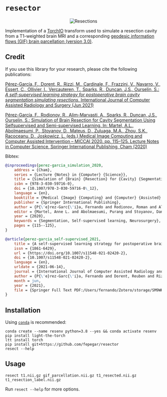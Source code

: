 # `resector`

<p align="center">
    <img src="https://raw.githubusercontent.com/fepegar/resector/master/docs/images/60_examples_resized_50.gif" alt="Resections">
</p>

Implementation of a [TorchIO](https://torchio.readthedocs.io/) transform
used to simulate a resection cavity from a T1-weighted brain MRI and a
corresponding [geodesic information flows (GIF) brain parcellation (version 3.0)](http://niftyweb.cs.ucl.ac.uk/program.php?p=GIF).

## Credit

If you use this library for your research, please cite the following publications:

[Pérez-García, F., Dorent, R., Rizzi, M., Cardinale, F., Frazzini, V., Navarro, V., Essert, C., Ollivier, I., Vercauteren, T., Sparks, R., Duncan, J.S., Ourselin, S.: *A self-supervised learning strategy for postoperative brain cavity segmentation simulating resections*. International Journal of Computer Assisted Radiology and Surgery (Jun 2021)](https://doi.org/10.1007/s11548-021-02420-2)

[Pérez-García, F., Rodionov, R., Alim-Marvasti, A., Sparks, R., Duncan, J.S., Ourselin, S.: Simulation of Brain Resection for Cavity Segmentation Using Selfsupervised and Semi-supervised Learning. In: Martel, A.L., Abolmaesumi, P., Stoyanov, D., Mateus, D., Zuluaga, M.A., Zhou, S.K., Racoceanu, D., Joskowicz, L. (eds.) Medical Image Computing and Computer Assisted Intervention – MICCAI 2020. pp. 115–125. Lecture Notes in Computer Science, Springer International Publishing, Cham (2020)](https://doi.org/10.1007/978-3-030-59716-0_12)

Bibtex:

```bibtex
@inproceedings{perez-garcia_simulation_2020,
    address = {Cham},
    series = {Lecture {Notes} in {Computer} {Science}},
    title = {Simulation of {Brain} {Resection} for {Cavity} {Segmentation} {Using} {Self}-supervised and {Semi}-supervised {Learning}},
    isbn = {978-3-030-59716-0},
    doi = {10.1007/978-3-030-59716-0\_12},
    language = {en},
    booktitle = {Medical {Image} {Computing} and {Computer} {Assisted} {Intervention} {\textendash} {MICCAI} 2020},
    publisher = {Springer International Publishing},
    author = {P{\'e}rez-Garc{\'i}a, Fernando and Rodionov, Roman and Alim-Marvasti, Ali and Sparks, Rachel and Duncan, John S. and Ourselin, S{\'e}bastien},
    editor = {Martel, Anne L. and Abolmaesumi, Purang and Stoyanov, Danail and Mateus, Diana and Zuluaga, Maria A. and Zhou, S. Kevin and Racoceanu, Daniel and Joskowicz, Leo},
    year = {2020},
    keywords = {Segmentation, Self-supervised learning, Neurosurgery},
    pages = {115--125},
}

@article{perez-garcia_self-supervised_2021,
    title = {A self-supervised learning strategy for postoperative brain cavity segmentation simulating resections},
    issn = {1861-6429},
    url = {https://doi.org/10.1007/s11548-021-02420-2},
    doi = {10.1007/s11548-021-02420-2},
    language = {en},
    urldate = {2021-06-14},
    journal = {International Journal of Computer Assisted Radiology and Surgery},
    author = {P{\'e}rez-Garc{\'i}a, Fernando and Dorent, Reuben and Rizzi, Michele and Cardinale, Francesco and Frazzini, Valerio and Navarro, Vincent and Essert, Caroline and Ollivier, Ir{\`e}ne and Vercauteren, Tom and Sparks, Rachel and Duncan, John S. and Ourselin, S{\'e}bastien},
    month = jun,
    year = {2021},
    file = {Springer Full Text PDF:/Users/fernando/Zotero/storage/SM9WHUB7/P{\'e}rez-Garc{\'i}a et al. - 2021 - A self-supervised learning strategy for postoperat.pdf:application/pdf},
}
```

## Installation

Using [`conda`](https://docs.conda.io/en/latest/miniconda.html) is recommended:

```shell
conda create --name resenv python=3.8 --yes && conda activate resenv
pip install light-the-torch
ltt install torch
pip install git+https://github.com/fepegar/resector
resect --help
```

## Usage

```shell
resect t1.nii.gz gif_parcellation.nii.gz t1_resected.nii.gz t1_resection_label.nii.gz
```

Run `resect --help` for more options.
